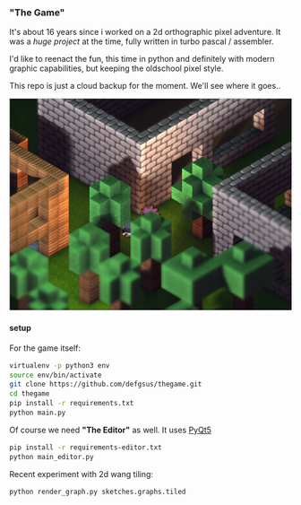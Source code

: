 ### "The Game"

It's about 16 years since i worked on a 2d orthographic pixel adventure.
It was a *huge project* at the time, fully written in turbo pascal / assembler.

I'd like to reenact the fun, this time in python and 
definitely with modern graphic capabilities, but keeping the
oldschool pixel style.

This repo is just a cloud backup for the moment. We'll see
where it goes.. 

![screenshot](./screenshot.png)

#### setup

For the game itself:

```bash
virtualenv -p python3 env
source env/bin/activate
git clone https://github.com/defgsus/thegame.git
cd thegame
pip install -r requirements.txt
python main.py
```

Of course we need **"The Editor"** as well.
It uses [PyQt5](https://www.riverbankcomputing.com/software/pyqt/intro) 

```bash
pip install -r requirements-editor.txt
python main_editor.py
```

Recent experiment with 2d wang tiling:
```bash
python render_graph.py sketches.graphs.tiled
```